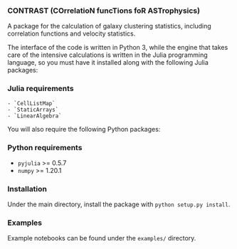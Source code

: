 ### CONTRAST (COrrelatioN funcTions foR ASTrophysics)

A  package for the calculation of galaxy clustering statistics, including correlation functions and velocity statistics.

The interface of the code is written in Python 3, while the engine that takes care of the intensive calculations is written in the Julia programming language, so you must have it installed along with the following Julia packages:

### Julia requirements

    - `CellListMap`
    - `StaticArrays`
    - `LinearAlgebra`

You will also require the following Python packages:

### Python requirements

  - `pyjulia` >= 0.5.7
  - `numpy` >= 1.20.1

### Installation

Under the main directory, install the package with `python setup.py install`. 

### Examples

Example notebooks can be found under the `examples/` directory.
